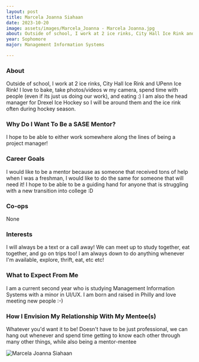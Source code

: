 ```yaml
---
layout: post
title: Marcela Joanna Siahaan 
date: 2023-10-20
image: assets/images/Marcela_Joanna - Marcela Joanna.jpg
about: Outside of school, I work at 2 ice rinks, City Hall Ice Rink and UPenn Ice Rink! I love to bake, take photos/videos w my camera, spend time with people (even if its just us doing our work), and eating :) I am also the head manager for Drexel Ice Hockey so I will be around them and the ice rink often during hockey season.
year: Sophomore
major: Management Information Systems

---
```


### About

Outside of school, I work at 2 ice rinks, City Hall Ice Rink and UPenn Ice Rink! I love to bake, take photos/videos w my camera, spend time with people (even if its just us doing our work), and eating :) I am also the head manager for Drexel Ice Hockey so I will be around them and the ice rink often during hockey season.

### Why Do I Want To Be a SASE Mentor?

I hope to be able to either work somewhere along the lines of being a project manager!

### Career Goals

I would like to be a mentor because as someone that received tons of help when I was a freshman, I would like to do the same for someone that will need it! I hope to be able to be a guiding hand for anyone that is struggling with a new transition into college :D

### Co-ops

None

### Interests

I will always be a text or a call away! We can meet up to study together, eat together, and go on trips too! I am always down to do anything whenever I'm available, explore, thrift, eat, etc etc! 

### What to Expect From Me

I am a current second year who is studying Management Information Systems with a minor in UI/UX. I am born and raised in Philly and love meeting new people :-)

### How I Envision My Relationship With My Mentee(s) 

Whatever you'd want it to be! Doesn't have to be just professional, we can hang out whenever and spend time getting to know each other through many other things, while also being a mentor-mentee 

<div class="text-center my-5">
    <img src="https://sase-drexel.github.io/mentorship-2023/assets/images/Marcela_Joanna - Marcela Joanna.jpg" alt="Marcela Joanna Siahaan" class="rounded post-img" />
</div>
